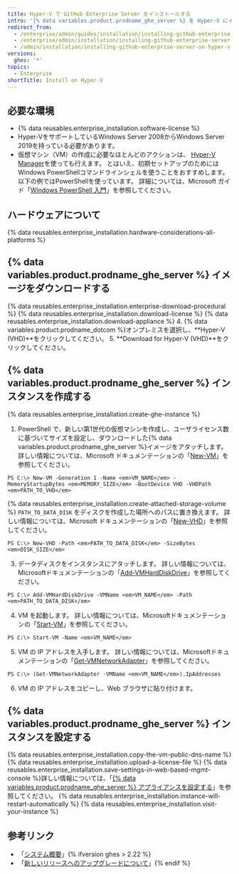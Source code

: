 ```yaml
---
title: Hyper-V で GitHub Enterprise Server をインストールする
intro: '{% data variables.product.prodname_ghe_server %} を Hyper-V にインストールするには、Windows Server 2008 から Windows Server 2019 までを実行しているマシンに配備する必要があります。'
redirect_from:
  - /enterprise/admin/guides/installation/installing-github-enterprise-on-hyper-v/
  - /enterprise/admin/installation/installing-github-enterprise-server-on-hyper-v
  - /admin/installation/installing-github-enterprise-server-on-hyper-v
versions:
  ghes: '*'
topics:
  - Enterprise
shortTitle: Install on Hyper-V
---
```


## 必要な環境

- {% data reusables.enterprise_installation.software-license %}
- Hyper-VをサポートしているWindows Server 2008からWindows Server 2019を持っている必要があります。
- 仮想マシン（VM）の作成に必要なほとんどのアクションは、 [Hyper-V Manager](https://docs.microsoft.com/windows-server/virtualization/hyper-v/manage/remotely-manage-hyper-v-hosts)を使っても行えます。 とはいえ、初期セットアップのためにはWindows PowerShellコマンドラインシェルを使うことをおすすめします。 以下の例ではPowerShellを使っています。 詳細については、Microsoft ガイド「[Windows PowerShell 入門](https://docs.microsoft.com/powershell/scripting/getting-started/getting-started-with-windows-powershell?view=powershell-5.1)」を参照してください。

## ハードウェアについて

{% data reusables.enterprise_installation.hardware-considerations-all-platforms %}

## {% data variables.product.prodname_ghe_server %} イメージをダウンロードする

{% data reusables.enterprise_installation.enterprise-download-procedural %}
{% data reusables.enterprise_installation.download-license %}
{% data reusables.enterprise_installation.download-appliance %}
4. {% data variables.product.prodname_dotcom %}オンプレミスを選択し、**Hyper-V (VHD)**をクリックしてください。
5. **Download for Hyper-V (VHD)**をクリックしてください。

## {% data variables.product.prodname_ghe_server %} インスタンスを作成する

{% data reusables.enterprise_installation.create-ghe-instance %}

1. PowerShell で、新しい第1世代の仮想マシンを作成し、ユーザライセンス数に基づいてサイズを設定し、ダウンロードした{% data variables.product.prodname_ghe_server %}イメージをアタッチします。 詳しい情報については、Microsoft ドキュメンテーションの「[New-VM](https://docs.microsoft.com/powershell/module/hyper-v/new-vm?view=win10-ps)」を参照してください。
  ```shell
  PS C:\> New-VM -Generation 1 -Name <em>VM_NAME</em> -MemoryStartupBytes <em>MEMORY_SIZE</em> -BootDevice VHD -VHDPath <em>PATH_TO_VHD</em>  
  ```
{% data reusables.enterprise_installation.create-attached-storage-volume %} `PATH_TO_DATA_DISK` をディスクを作成した場所へのパスに置き換えます。 詳しい情報については、Microsoft ドキュメンテーションの「[New-VHD](https://docs.microsoft.com/powershell/module/hyper-v/new-vhd?view=win10-ps)」を参照してください。
  ```shell
  PS C:\> New-VHD -Path <em>PATH_TO_DATA_DISK</em> -SizeBytes <em>DISK_SIZE</em>
  ```
3. データディスクをインスタンスにアタッチします。 詳しい情報については、Microsoftドキュメンテーションの「[Add-VMHardDiskDrive](https://docs.microsoft.com/powershell/module/hyper-v/add-vmharddiskdrive?view=win10-ps)」を参照してください。
  ```shell
  PS C:\> Add-VMHardDiskDrive -VMName <em>VM_NAME</em> -Path <em>PATH_TO_DATA_DISK</em>
  ```
4. VM を起動します。 詳しい情報については、Microsoftドキュメンテーションの「[Start-VM](https://docs.microsoft.com/powershell/module/hyper-v/start-vm?view=win10-ps)」を参照してください。
  ```shell
  PS C:\> Start-VM -Name <em>VM_NAME</em>
  ```
5. VM の IP アドレスを入手します。 詳しい情報については、Microsoftドキュメンテーションの「[Get-VMNetworkAdapter](https://docs.microsoft.com/powershell/module/hyper-v/get-vmnetworkadapter?view=win10-ps)」を参照してください。
  ```shell
  PS C:\> (Get-VMNetworkAdapter -VMName <em>VM_NAME</em>).IpAddresses
  ```
6. VM の IP アドレスをコピーし、Web ブラウザに貼り付けます。

## {% data variables.product.prodname_ghe_server %} インスタンスを設定する

{% data reusables.enterprise_installation.copy-the-vm-public-dns-name %}
{% data reusables.enterprise_installation.upload-a-license-file %}
{% data reusables.enterprise_installation.save-settings-in-web-based-mgmt-console %}詳しい情報については、「[{% data variables.product.prodname_ghe_server %} アプライアンスを設定する](/enterprise/admin/guides/installation/configuring-the-github-enterprise-server-appliance)」を参照してください。
{% data reusables.enterprise_installation.instance-will-restart-automatically %}
{% data reusables.enterprise_installation.visit-your-instance %}

## 参考リンク

- 「[システム概要](/enterprise/admin/guides/installation/system-overview)」{% ifversion ghes > 2.22 %}
- 「[新しいリリースへのアップグレードについて](/admin/overview/about-upgrades-to-new-releases)」{% endif %}
